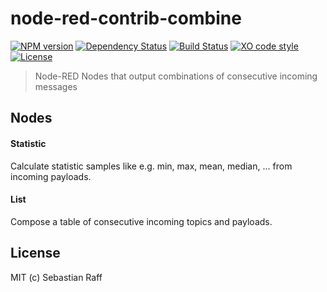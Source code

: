 # node-red-contrib-combine

[![NPM version](https://badge.fury.io/js/node-red-contrib-combine.svg)](http://badge.fury.io/js/node-red-contrib-combine)
[![Dependency Status](https://img.shields.io/gemnasium/hobbyquaker/node-red-contrib-combine.svg?maxAge=2592000)](https://gemnasium.com/github.com/hobbyquaker/node-red-contrib-combine)
[![Build Status](https://travis-ci.org/hobbyquaker/node-red-contrib-combine.svg?branch=master)](https://travis-ci.org/hobbyquaker/node-red-contrib-combine)
[![XO code style](https://img.shields.io/badge/code_style-XO-5ed9c7.svg)](https://github.com/sindresorhus/xo)
[![License][mit-badge]][mit-url]

> Node-RED Nodes that output combinations of consecutive incoming messages


## Nodes

#### Statistic

Calculate statistic samples like e.g. min, max, mean, median, ... from incoming payloads.
 
#### List

Compose a table of consecutive incoming topics and payloads.


## License

MIT (c) Sebastian Raff

[mit-badge]: https://img.shields.io/badge/License-MIT-blue.svg?style=flat
[mit-url]: LICENSE

